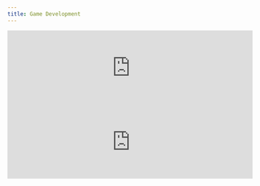 ```yaml
---
title: Game Development
---
```


<iframe title="Beeline Buzz itch.io widget" frameborder="0" src="https://itch.io/embed/3685290?bg_color=272727&amp;fg_color=fdfffc&amp;link_color=775be7&amp;border_color=333333" width="552" height="167"><a href="https://almondjoycam.itch.io/beeline-buzz">Beeline Buzz by almondjoycam</a></iframe>

<iframe title="The Clockwork Courier itch.io widget" frameborder="0" src="https://itch.io/embed/3783983?bg_color=272727&amp;fg_color=fdfffc&amp;link_color=775be7&amp;border_color=333333" width="552" height="167"><a href="https://abpo.itch.io/the-clockwork-courier">The Clockwork Courier by abpo, almondjoycam</a></iframe>

